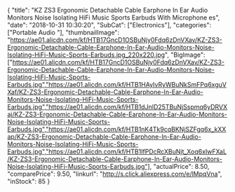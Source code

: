 {
	"title": "KZ ZS3 Ergonomic Detachable Cable Earphone In Ear Audio Monitors Noise Isolating HiFi Music Sports Earbuds With Microphone es",
	"date": "2018-10-31 10:30:20",
	"SubCat": ["Electronics"],
	"categories": ["Portable Audio "],
	"thumbnailImage": "https://ae01.alicdn.com/kf/HTB17GncD1OSBuNjy0Fdq6zDnVXav/KZ-ZS3-Ergonomic-Detachable-Cable-Earphone-In-Ear-Audio-Monitors-Noise-Isolating-HiFi-Music-Sports-Earbuds.jpg_220x220.jpg",
	"BigImage": ["https://ae01.alicdn.com/kf/HTB17GncD1OSBuNjy0Fdq6zDnVXav/KZ-ZS3-Ergonomic-Detachable-Cable-Earphone-In-Ear-Audio-Monitors-Noise-Isolating-HiFi-Music-Sports-Earbuds.jpg","https://ae01.alicdn.com/kf/HTB1HAyIvRyWBuNkSmFPq6xguVXaf/KZ-ZS3-Ergonomic-Detachable-Cable-Earphone-In-Ear-Audio-Monitors-Noise-Isolating-HiFi-Music-Sports-Earbuds.jpg","https://ae01.alicdn.com/kf/HTB1dJnID25TBuNjSspmq6yDRVXaj/KZ-ZS3-Ergonomic-Detachable-Cable-Earphone-In-Ear-Audio-Monitors-Noise-Isolating-HiFi-Music-Sports-Earbuds.jpg","https://ae01.alicdn.com/kf/HTB1nK4Tk9cqBKNjSZFgq6x_kXXap/KZ-ZS3-Ergonomic-Detachable-Cable-Earphone-In-Ear-Audio-Monitors-Noise-Isolating-HiFi-Music-Sports-Earbuds.jpg","https://ae01.alicdn.com/kf/HTB1IfPDcRcXBuNjt_Xoq6xIwFXaL/KZ-ZS3-Ergonomic-Detachable-Cable-Earphone-In-Ear-Audio-Monitors-Noise-Isolating-HiFi-Music-Sports-Earbuds.jpg"],
	"actualPrice": 8.50,
	"comparePrice": 9.50,
	"linkurl": "http://s.click.aliexpress.com/e/lMpqVna",
	"inStock": 85
}
